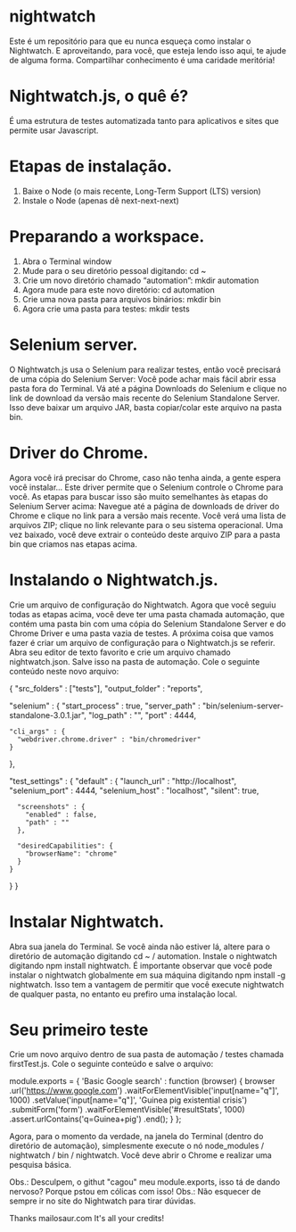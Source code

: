 # nightwatch

Este é um repositório para que eu nunca esqueça como instalar o Nightwatch. E aproveitando, para você, que esteja lendo isso aqui, te ajude de alguma forma. Compartilhar conhecimento é uma caridade meritória!

# Nightwatch.js, o quê é?
É uma estrutura de testes automatizada tanto para aplicativos e sites que permite usar Javascript.



# Etapas de instalação.

1. Baixe o Node (o mais recente, Long-Term Support (LTS) version)
2. Instale o Node (apenas dê next-next-next)

# Preparando a workspace.
1. Abra o Terminal window
2. Mude para o seu diretório pessoal digitando: cd ~
3. Crie um novo diretório chamado “automation”: mkdir automation
4. Agora mude para este novo diretório: cd automation
5. Crie uma nova pasta para arquivos binários: mkdir bin
6. Agora crie uma pasta para testes: mkdir tests

# Selenium server.
O Nightwatch.js usa o Selenium para realizar testes, então você precisará de uma cópia do Selenium Server:
Você pode achar mais fácil abrir essa pasta fora do Terminal.
Vá até a página Downloads do Selenium e clique no link de download da versão mais recente do Selenium Standalone Server.
Isso deve baixar um arquivo JAR, basta copiar/colar este arquivo na pasta bin.


# Driver do Chrome.
Agora você irá precisar do Chrome, caso não tenha ainda, a gente espera você instalar...
Este driver permite que o Selenium controle o Chrome para você. As etapas para buscar isso são muito semelhantes às etapas do Selenium Server acima:
Navegue até a página de downloads de driver do Chrome e clique no link para a versão mais recente.
Você verá uma lista de arquivos ZIP; clique no link relevante para o seu sistema operacional.
Uma vez baixado, você deve extrair o conteúdo deste arquivo ZIP para a pasta bin que criamos nas etapas acima.


# Instalando o Nightwatch.js.
Crie um arquivo de configuração do Nightwatch.
Agora que você seguiu todas as etapas acima, você deve ter uma pasta chamada automação, que contém uma pasta bin com uma cópia do Selenium Standalone Server e do Chrome Driver e uma pasta vazia de testes.
A próxima coisa que vamos fazer é criar um arquivo de configuração para o Nightwatch.js se referir.
Abra seu editor de texto favorito e crie um arquivo chamado nightwatch.json. Salve isso na pasta de automação.
Cole o seguinte conteúdo neste novo arquivo:


{
  "src_folders" : ["tests"],
  "output_folder" : "reports",

  "selenium" : {
    "start_process" : true,
    "server_path" : "bin/selenium-server-standalone-3.0.1.jar",
    "log_path" : "",
    "port" : 4444,

    "cli_args" : {
      "webdriver.chrome.driver" : "bin/chromedriver"
    }
  },

  "test_settings" : {
    "default" : {
      "launch_url" : "http://localhost",
      "selenium_port"  : 4444,
      "selenium_host"  : "localhost",
      "silent": true,

      "screenshots" : {
        "enabled" : false,
        "path" : ""
      },

      "desiredCapabilities": {
        "browserName": "chrome"
      }
    }
  }
}



# Instalar Nightwatch.
Abra sua janela do Terminal. Se você ainda não estiver lá, altere para o diretório de automação digitando cd ~ / automation.
Instale o nightwatch digitando npm install nightwatch.
É importante observar que você pode instalar o nightwatch globalmente em sua máquina digitando npm install -g nightwatch. Isso tem a vantagem de permitir que você execute nightwatch de qualquer pasta, no entanto eu prefiro uma instalação local.

# Seu primeiro teste
Crie um novo arquivo dentro de sua pasta de automação / testes chamada firstTest.js.
Cole o seguinte conteúdo e salve o arquivo:



module.exports = {
  'Basic Google search' : function (browser) {
    browser
      .url('https://www.google.com')
      .waitForElementVisible('input[name="q"]', 1000)
      .setValue('input[name="q"]', 'Guinea pig existential crisis')
      .submitForm('form')
      .waitForElementVisible('#resultStats', 1000)
      .assert.urlContains('q=Guinea+pig')
      .end();
  }
};


Agora, para o momento da verdade, na janela do Terminal (dentro do diretório de automação), simplesmente execute o nó node_modules / nightwatch / bin / nightwatch.
Você deve abrir o Chrome e realizar uma pesquisa básica.

Obs.: Desculpem, o githut "cagou" meu module.exports, isso tá de dando nervoso? Porque pstou em cólicas com isso!
Obs.: Não esquecer de sempre ir no site do Nightwatch para tirar dúvidas.




Thanks mailosaur.com
It's all your credits!

